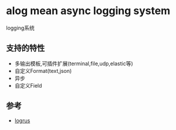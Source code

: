 # alog mean async logging system
logging系统

## 支持的特性
- 多输出模板,可插件扩展(terminal,file,udp,elastic等)
- 自定义Format(text,json)
- 异步
- 自定义Field

## 参考
- [logrus](https://github.com/sirupsen/logrus.git)
